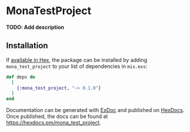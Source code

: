 # MonaTestProject

**TODO: Add description**

## Installation

If [available in Hex](https://hex.pm/docs/publish), the package can be installed
by adding `mona_test_project` to your list of dependencies in `mix.exs`:

```elixir
def deps do
  [
    {:mona_test_project, "~> 0.1.0"}
  ]
end
```

Documentation can be generated with [ExDoc](https://github.com/elixir-lang/ex_doc)
and published on [HexDocs](https://hexdocs.pm). Once published, the docs can
be found at <https://hexdocs.pm/mona_test_project>.

